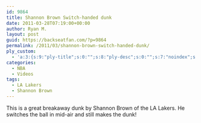 ```yaml
---
id: 9864
title: Shannon Brown Switch-handed dunk
date: 2011-03-28T07:19:00+00:00
author: Ryan M.
layout: post
guid: https://backseatfan.com/?p=9864
permalink: /2011/03/shannon-brown-switch-handed-dunk/
ply_custom:
  - 'a:3:{s:9:"ply-title";s:0:"";s:8:"ply-desc";s:0:"";s:7:"noindex";s:0:"";}'
categories:
  - NBA
  - Videos
tags:
  - LA Lakers
  - Shannon Brown
---
```


<div class="entry">
  <p>
  </p>

  <p>
    This is a great breakaway dunk by Shannon Brown of the LA Lakers. He switches the ball in mid-air and still makes the dunk!
  </p>
</div>
